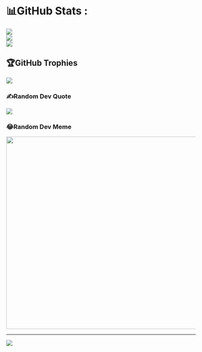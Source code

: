 # 📊GitHub Stats :
![](https://github-readme-stats.vercel.app/api?username=faysal0x1&theme=radical&hide_border=false&include_all_commits=false&count_private=false)<br/>
![](https://github-readme-streak-stats.herokuapp.com/?user=faysal0x1&theme=radical&hide_border=false)<br/>
![](https://github-readme-stats.vercel.app/api/top-langs/?username=faysal0x1&theme=radical&hide_border=false&include_all_commits=false&count_private=false&layout=compact)

## 🏆GitHub Trophies
![](https://github-trophies.vercel.app/?username=faysal0x1&theme=radical&no-frame=false&no-bg=false&margin-w=4)

### ✍️Random Dev Quote
![](https://quotes-github-readme.vercel.app/api?type=horizontal&theme=radical)

### 😂Random Dev Meme
<img src="https://random-memer.herokuapp.com/" width="512px"/>

---
[![](https://visitcount.itsvg.in/api?id=faysal0x1&icon=0&color=0)](https://visitcount.itsvg.in)
